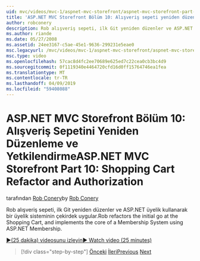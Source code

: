 ```yaml
---
uid: mvc/videos/mvc-1/aspnet-mvc-storefront/aspnet-mvc-storefront-part-10-shopping-cart-refactor-and-authorization
title: 'ASP.NET MVC Storefront Bölüm 10: Alışveriş sepeti yeniden düzenleme ve yetkilendirme | Microsoft Docs'
author: robconery
description: Rob alışveriş sepeti, ilk Git yeniden düzenler ve ASP.NET üyelik kullanarak bir üyelik sisteminin çekirdek uygular.
ms.author: riande
ms.date: 05/27/2008
ms.assetid: 24ee3167-c5ae-45e1-9636-299231e5eae0
msc.legacyurl: /mvc/videos/mvc-1/aspnet-mvc-storefront/aspnet-mvc-storefront-part-10-shopping-cart-refactor-and-authorization
msc.type: video
ms.openlocfilehash: 57cac8d4fc2ee70689e625ed7c22cea0cb3bc4d9
ms.sourcegitcommit: 0f1119340e4464720cfd16d0ff15764746ea1fea
ms.translationtype: MT
ms.contentlocale: tr-TR
ms.lasthandoff: 04/09/2019
ms.locfileid: "59408088"
---
```

# <a name="aspnet-mvc-storefront-part-10-shopping-cart-refactor-and-authorization"></a><span data-ttu-id="527b9-103">ASP.NET MVC Storefront Bölüm 10: Alışveriş Sepetini Yeniden Düzenleme ve Yetkilendirme</span><span class="sxs-lookup"><span data-stu-id="527b9-103">ASP.NET MVC Storefront Part 10: Shopping Cart Refactor and Authorization</span></span>

<span data-ttu-id="527b9-104">tarafından [Rob Conery](https://github.com/robconery)</span><span class="sxs-lookup"><span data-stu-id="527b9-104">by [Rob Conery](https://github.com/robconery)</span></span>

<span data-ttu-id="527b9-105">Rob alışveriş sepeti, ilk Git yeniden düzenler ve ASP.NET üyelik kullanarak bir üyelik sisteminin çekirdek uygular.</span><span class="sxs-lookup"><span data-stu-id="527b9-105">Rob refactors the initial go at the Shopping Cart, and implements the core of a Membership System using ASP.NET Membership.</span></span>

[<span data-ttu-id="527b9-106">&#9654;(25 dakika) videosunu izleyin</span><span class="sxs-lookup"><span data-stu-id="527b9-106">&#9654; Watch video (25 minutes)</span></span>](https://channel9.msdn.com/Blogs/ASP-NET-Site-Videos/aspnet-mvc-storefront-part-10-shopping-cart-refactor-and-authorization)

> [!div class="step-by-step"]
> <span data-ttu-id="527b9-107">[Önceki](aspnet-mvc-storefront-part-9-the-shopping-cart.md)
> [İleri](aspnet-mvc-storefront-part-11-hooking-up-the-shopping-cart-and-using-components.md)</span><span class="sxs-lookup"><span data-stu-id="527b9-107">[Previous](aspnet-mvc-storefront-part-9-the-shopping-cart.md)
[Next](aspnet-mvc-storefront-part-11-hooking-up-the-shopping-cart-and-using-components.md)</span></span>
